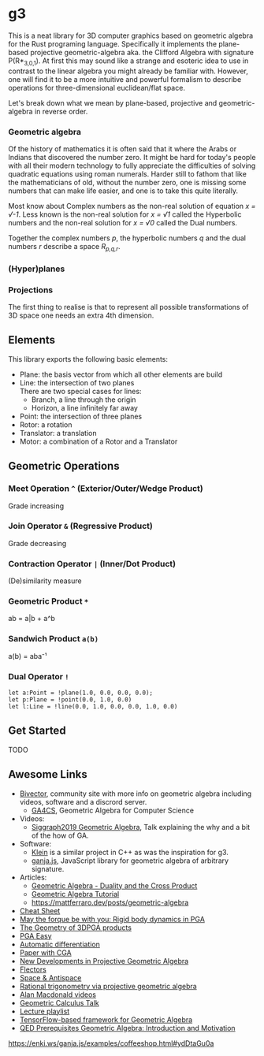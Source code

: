 # g3

This is a neat library for 3D computer graphics based on geometric algebra for the Rust programing language.
Specifically it implements the plane-based projective geometric-algebra aka. the Clifford Algebra with signature P(R*<sub>3,0,1</sub>).
At first this may sound like a strange and esoteric idea to use in
contrast to the linear algebra you might already be familiar with.
However, one will find it to be a more intuitive and powerful formalism to describe operations for three-dimensional euclidean/flat space.

Let's break down what we mean by plane-based, projective and geometric-algebra in reverse order.

### Geometric algebra
Of the history of mathematics it is often said that it where the Arabs or Indians that discovered the number zero.
It might be hard for today's people with all their modern technology to fully appreciate the difficulties of solving
quadratic equations using roman numerals. Harder still to fathom that 
like the mathematicians of old, without the number zero, one is missing some numbers that can make life easier,
and one is to take this quite literally.

Most know about Complex numbers as the non-real solution of equation *x = √-1*.
Less known is the non-real solution for *x = √1* called the Hyperbolic numbers
and the non-real solution for *x = √0* called the Dual numbers.

Together the complex numbers *p*, the hyperbolic numbers *q*
and the dual numbers *r* describe a space *R<sub>p,q,r</sub>*.

### (Hyper)planes

### Projections
The first thing to realise is that to represent all possible transformations of 3D space one needs an extra 4th dimension.

## Elements

This library exports the following basic elements:
* Plane: the basis vector from which all other elements are build
* Line: the intersection of two planes \
  There are two special cases for lines:
  * Branch, a line through the origin
  * Horizon, a line infinitely far away
* Point: the intersection of three planes
* Rotor: a rotation
* Translator: a translation
* Motor: a combination of a Rotor and a Translator

## Geometric Operations

### Meet Operation `^` (Exterior/Outer/Wedge Product)
Grade increasing

### Join Operator `&` (Regressive Product)
Grade decreasing

### Contraction Operator `|` (Inner/Dot Product)
(De)similarity measure 

### Geometric Product `*`

ab = a|b + a^b

### Sandwich Product `a(b)`

a(b) = aba⁻¹

### Dual Operator `!`

```
let a:Point = !plane(1.0, 0.0, 0.0, 0.0);
let p:Plane = !point(0.0, 1.0, 0.0)
let l:Line = !line(0.0, 1.0, 0.0, 0.0, 1.0, 0.0)
```

## Get Started

TODO

## Awesome Links

* [Bivector](https://bivector.net/), community site with more info on geometric algebra including videos, software and a discrord server.
  * [GA4CS](https://bivector.net/PGA4CS.html), Geometric Algebra for Computer Science
* Videos:
  * [Siggraph2019 Geometric Algebra](https://www.youtube.com/watch?v=tX4H_ctggYo), Talk explaining the why and a bit of the how of GA.
* Software:
  * [Klein](https://www.jeremyong.com/klein/) is a similar project in C++ as was the inspiration for g3.
  * [ganja.js](https://github.com/enkimute/ganja.js), JavaScript library for geometric algebra of arbitrary signature.
* Articles:
  * [Geometric Algebra - Duality and the Cross Product](https://www.youtube.com/watch?v=RAcyVrMNV5s)
  * [Geometric Algebra Tutorial](https://geometricalgebratutorial.com)
  * https://mattferraro.dev/posts/geometric-algebra
* [Cheat Sheet](https://enki.ws/ganja.js/examples/coffeeshop.html#V3k2baxG2&fullscreen)
* [May the forque be with you: Rigid body dynamics in PGA](https://enki.ws/ganja.js/examples/pga_dyn.html)
* [The Geometry of 3DPGA products](https://enki.ws/ganja.js/examples/coffeeshop.html#ydDtaGu0a&fullscreen)
* [PGA Easy](https://enki.ws/PGAEasy/PGAEasy%20GAppend.html)
* [Automatic differentiation](https://discourse.bivector.net/t/automatic-differentiation/289)
* [Paper with CGA](https://www.researchgate.net/profile/Leo-Dorst/publication/266149530_Total_Least_Squares_Fitting_of_k-Spheres_in_n-D_Euclidean_Space_Using_an_n2-D_Isometric_Representation/links/561431ce08ae4ce3cc6391ac/Total-Least-Squares-Fitting-of-k-Spheres-in-n-D-Euclidean-Space-Using-an-n-2-D-Isometric-Representation.pdf)
* [New Developments in Projective Geometric Algebra](http://terathon.com/gdc21_lengyel.pdf)
* [Flectors](https://projectivegeometricalgebra.org/wiki/index.php?title=Flector)
* [Space & Antispace](https://projectivegeometricalgebra.org/Lengyel-SpaceAntispace.pdf)
* [Rational trigonometry via projective geometric algebra](https://arxiv.org/pdf/1401.2371.pdf)
* [Alan Macdonald videos](https://www.youtube.com/playlist?list=PLLvlxwbzkr7igd6bL7959WWE7XInCCevt)
* [Geometric Calculus Talk](https://www.youtube.com/watch?v=ItGlUbFBFfc)
* [Lecture playlist](https://www.youtube.com/playlist?list=PLv6uM2DOOtPY28m4RE_oGxyrf6w-Erq5b)
* [TensorFlow-based framework for Geometric Algebra](https://tfgap.warlock.ai/#/)
* [QED Prerequisites Geometric Algebra: Introduction and Motivation](https://www.youtube.com/watch?v=WN_4j8v6cXo)

https://enki.ws/ganja.js/examples/coffeeshop.html#ydDtaGu0a
